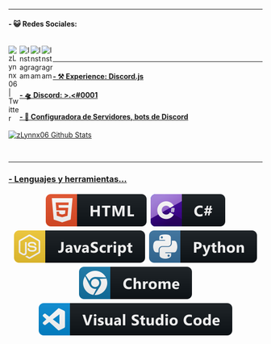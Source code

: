 ***********************************
#### - 😺 Redes Sociales:

<br/>
<a href="https://twitter.com/zLynnx066">
  <img align="left" alt="zLynnx06 | Twitter" width="22px" src="https://cdn.jsdelivr.net/npm/simple-icons@v3/icons/twitter.svg" />
</a>
<a href="https://www.instagram.com/zlynnx066">
  <img align="left" alt="Instagram" width="22px" src="https://cdn.jsdelivr.net/npm/simple-icons@v3/icons/instagram.svg" />
  
</a>
<a href="https://discord.gg/4DWVqPvzw7">
  <img align="left" alt="Instagram" width="22px" src="https://cdn.discordapp.com/attachments/842581472997015563/864652824242421770/discord-logo--v1.png" />

</a>
<a href="https://open.spotify.com/user/31bkmbczqn4uv7wqtxfk5eytudpe">
  <img align="left" alt="Instagram" width="22px" src="https://cdn.discordapp.com/attachments/842581472997015563/864653729382400024/black-spotify-icon.png" />


<br />
  
***********************************
  
#### - ⚒ Experience: Discord.js

#### - 🛸 Discord: >.<឵឵឵#0001

#### - 📇 Configuradora de Servidores, bots de Discord


![zLynnx06 Github Stats](https://github-readme-stats.vercel.app/api?username=zLynnx06&show_icons=true&title_color=fff&icon_color=79ff97&text_color=9f9f9f&bg_color=151515)

<br />

*************


### - Lenguajes y herramientas...

<p align="center">
 <img src="https://raw.githubusercontent.com/8bithemant/8bithemant/master/svg/dev/languages/html.svg" alt="Twitter" style="vertical-align:top; margin:4px"><img src="https://raw.githubusercontent.com/8bithemant/8bithemant/master/svg/dev/languages/csharp.svg"alt="Twitter" style="vertical-align:top; margin:4px"><img src="https://raw.githubusercontent.com/8bithemant/8bithemant/master/svg/dev/languages/js.svg" alt="Twitter" style="vertical-align:top; margin:4px"><img src="https://raw.githubusercontent.com/8bithemant/8bithemant/master/svg/dev/languages/python.svg" alt="Twitter" style="vertical-align:top; margin:4px"><img src="https://raw.githubusercontent.com/8bithemant/8bithemant/master/svg/dev/misc/chrome.svg" alt="Twitter" style="vertical-align:top; margin:4px"><img src="https://raw.githubusercontent.com/8bithemant/8bithemant/master/svg/dev/tools/visualstudio_code.svg" alt="Twitter" style="vertical-align:top; margin:4px">

</p>

